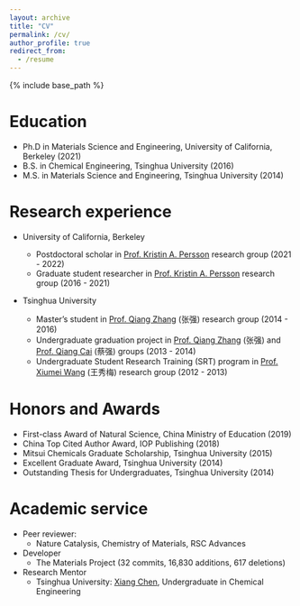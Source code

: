 ```yaml
---
layout: archive
title: "CV"
permalink: /cv/
author_profile: true
redirect_from:
  - /resume
---
```


{% include base_path %}

Education
======
* Ph.D in Materials Science and Engineering, University of California, Berkeley (2021)
* B.S. in Chemical Engineering, Tsinghua University (2016)
* M.S. in Materials Science and Engineering, Tsinghua University (2014)

Research experience
======
* University of California, Berkeley
  * Postdoctoral scholar in [Prof. Kristin A. Persson](https://perssongroup.lbl.gov/) research group (2021 - 2022)
  * Graduate student researcher in [Prof. Kristin A. Persson](https://perssongroup.lbl.gov/) research group (2016 - 2021)

* Tsinghua University
  * Master’s student in [Prof. Qiang Zhang](https://www.qianggroup.com/) (张强) research group (2014 - 2016)
  * Undergraduate graduation project in [Prof. Qiang Zhang](https://www.qianggroup.com/) (张强) and [Prof. Qiang Cai](https://www.mse.tsinghua.edu.cn/info/1024/1650.htm) (蔡强) groups (2013 - 2014)
  * Undergraduate Student Research Training (SRT) program in [Prof. Xiumei Wang](https://www.mse.tsinghua.edu.cn/info/1024/1601.htm) (王秀梅) research group (2012 - 2013)

Honors and Awards
======
* First-class Award of Natural Science, China Ministry of Education (2019)
*	China Top Cited Author Award, IOP Publishing (2018)
*	Mitsui Chemicals Graduate Scholarship, Tsinghua University (2015)
*	Excellent Graduate Award, Tsinghua University (2014)
*	Outstanding Thesis for Undergraduates, Tsinghua University (2014)
  
Academic service
======
* Peer reviewer: 
  * Nature Catalysis, Chemistry of Materials, RSC Advances
* Developer
  * The Materials Project (32 commits, 16,830 additions, 617 deletions)
* Research Mentor
  * Tsinghua University: [Xiang Chen](https://scholar.google.co.jp/citations?user=q44q6B0AAAAJ), Undergraduate in Chemical Engineering
